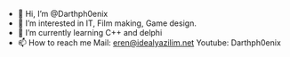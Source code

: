 - 👋 Hi, I’m @Darthph0enix
- 👀 I’m interested in IT, Film making, Game design.
- 🌱 I’m currently learning C++ and delphi
- 📫 How to reach me Mail: eren@idealyazilim.net
                      Youtube: Darthph0enix

<!---
Darthph0enix/Darthph0enix is a ✨ special ✨ repository because its `README.md` (this file) appears on your GitHub profile.
You can click the Preview link to take a look at your changes.
--->
